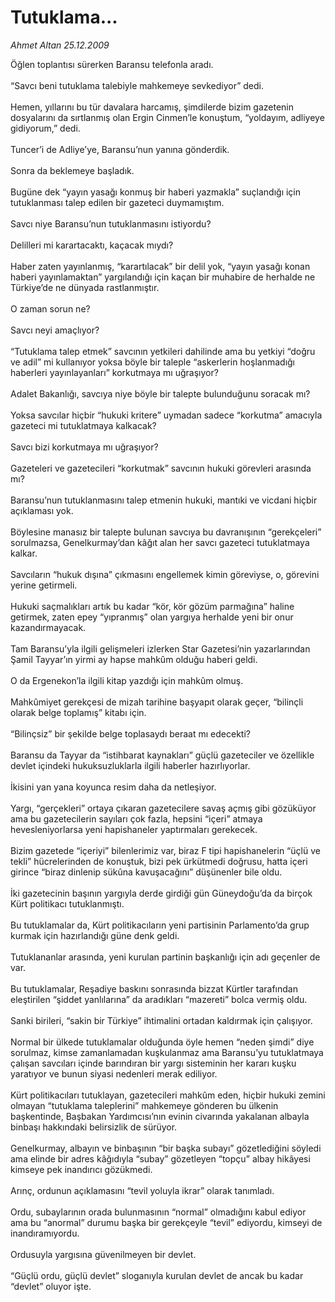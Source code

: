 # Tutuklama...

*Ahmet Altan 25.12.2009*

<div class="taraf_structure_2col_1zq">
<div class="margen_n">



 <p>Öğlen toplantısı sürerken Baransu telefonla aradı. <br/><br/>“Savcı beni tutuklama talebiyle mahkemeye sevkediyor” dedi. <br/><br/>Hemen, yıllarını bu tür davalara harcamış, şimdilerde bizim gazetenin dosyalarını da sırtlanmış olan Ergin Cinmen’le konuştum, “yoldayım, adliyeye gidiyorum,” dedi. <br/><br/>Tuncer’i de Adliye’ye, Baransu’nun yanına gönderdik. <br/><br/>Sonra da beklemeye başladık. <br/><br/>Bugüne dek “yayın yasağı konmuş bir haberi yazmakla” suçlandığı için tutuklanması talep edilen bir gazeteci duymamıştım. <br/><br/>Savcı niye Baransu’nun tutuklanmasını istiyordu? <br/><br/>Delilleri mi karartacaktı, kaçacak mıydı? <br/><br/>Haber zaten yayınlanmış, “karartılacak” bir delil yok, “yayın yasağı konan haberi yayınlamaktan” yargılandığı için kaçan bir muhabire de herhalde ne Türkiye’de ne dünyada rastlanmıştır. <br/><br/>O zaman sorun ne? <br/><br/>Savcı neyi amaçlıyor? <br/><br/>“Tutuklama talep etmek” savcının yetkileri dahilinde ama bu yetkiyi “doğru ve adil” mi kullanıyor yoksa böyle bir taleple “askerlerin hoşlanmadığı haberleri yayınlayanları” korkutmaya mı uğraşıyor? <br/><br/>Adalet Bakanlığı, savcıya niye böyle bir talepte bulunduğunu soracak mı? <br/><br/>Yoksa savcılar hiçbir “hukuki kritere” uymadan sadece “korkutma” amacıyla gazeteci mi tutuklatmaya kalkacak? <br/><br/>Savcı bizi korkutmaya mı uğraşıyor? <br/><br/>Gazeteleri ve gazetecileri “korkutmak” savcının hukuki görevleri arasında mı? <br/><br/>Baransu’nun tutuklanmasını talep etmenin hukuki, mantıki ve vicdani hiçbir açıklaması yok. <br/><br/>Böylesine manasız bir talepte bulunan savcıya bu davranışının “gerekçeleri” sorulmazsa, Genelkurmay’dan kâğıt alan her savcı gazeteci tutuklatmaya kalkar. <br/><br/>Savcıların “hukuk dışına” çıkmasını engellemek kimin göreviyse, o, görevini yerine getirmeli. <br/><br/>Hukuki saçmalıkları artık bu kadar “kör, kör gözüm parmağına” haline getirmek, zaten epey “yıpranmış” olan yargıya herhalde yeni bir onur kazandırmayacak. <br/><br/>Tam Baransu’yla ilgili gelişmeleri izlerken Star Gazetesi’nin yazarlarından Şamil Tayyar’ın yirmi ay hapse mahkûm olduğu haberi geldi. <br/><br/>O da Ergenekon’la ilgili kitap yazdığı için mahkûm olmuş. <br/><br/>Mahkûmiyet gerekçesi de mizah tarihine başyapıt olarak geçer, “bilinçli olarak belge toplamış” kitabı için. <br/><br/>“Bilinçsiz” bir şekilde belge toplasaydı beraat mı edecekti? <br/><br/>Baransu da Tayyar da “istihbarat kaynakları” güçlü gazeteciler ve özellikle devlet içindeki hukuksuzluklarla ilgili haberler hazırlıyorlar. <br/><br/>İkisini yan yana koyunca resim daha da netleşiyor. <br/><br/>Yargı, “gerçekleri” ortaya çıkaran gazetecilere savaş açmış gibi gözüküyor ama bu gazetecilerin sayıları çok fazla, hepsini “içeri” atmaya hevesleniyorlarsa yeni hapishaneler yaptırmaları gerekecek. <br/><br/>Bizim gazetede “içeriyi” bilenlerimiz var, biraz F tipi hapishanelerin “üçlü ve tekli” hücrelerinden de konuştuk, bizi pek ürkütmedi doğrusu, hatta içeri girince “biraz dinlenip sükûna kavuşacağını” düşünenler bile oldu. <br/><br/>İki gazetecinin başının yargıyla derde girdiği gün Güneydoğu’da da birçok Kürt politikacı tutuklanmıştı. <br/><br/>Bu tutuklamalar da, Kürt politikacıların yeni partisinin Parlamento’da grup kurmak için hazırlandığı güne denk geldi. <br/><br/>Tutuklananlar arasında, yeni kurulan partinin başkanlığı için adı geçenler de var. <br/><br/>Bu tutuklamalar, Reşadiye baskını sonrasında bizzat Kürtler tarafından eleştirilen “şiddet yanlılarına” da aradıkları “mazereti” bolca vermiş oldu. <br/><br/>Sanki birileri, “sakin bir Türkiye” ihtimalini ortadan kaldırmak için çalışıyor. <br/><br/>Normal bir ülkede tutuklamalar olduğunda öyle hemen “neden şimdi” diye sorulmaz, kimse zamanlamadan kuşkulanmaz ama Baransu’yu tutuklatmaya çalışan savcıları içinde barındıran bir yargı sisteminin her kararı kuşku yaratıyor ve bunun siyasi nedenleri merak ediliyor. <br/><br/>Kürt politikacıları tutuklayan, gazetecileri mahkûm eden, hiçbir hukuki zemini olmayan “tutuklama taleplerini” mahkemeye gönderen bu ülkenin başkentinde, Başbakan Yardımcısı’nın evinin civarında yakalanan albayla binbaşı hakkındaki belirsizlik de sürüyor. <br/><br/>Genelkurmay, albayın ve binbaşının “bir başka subayı” gözetlediğini söyledi ama elinde bir adres kâğıdıyla “subay” gözetleyen “topçu” albay hikâyesi kimseye pek inandırıcı gözükmedi. <br/><br/>Arınç, ordunun açıklamasını “tevil yoluyla ikrar” olarak tanımladı. <br/><br/>Ordu, subaylarının orada bulunmasının “normal” olmadığını kabul ediyor ama bu “anormal” durumu başka bir gerekçeyle “tevil” ediyordu, kimseyi de inandıramıyordu. <br/><br/>Ordusuyla yargısına güvenilmeyen bir devlet. <br/><br/>“Güçlü ordu, güçlü devlet” sloganıyla kurulan devlet de ancak bu kadar “devlet” oluyor işte.</p>
<br/>
<br/>
<br/>



<br/>


<div id="taraf_not">
</div>

</div>


</div>
